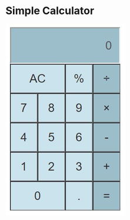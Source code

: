# Simple Calculator

![command](https://github.com/japneetbhatia/Calculator/blob/main/images/img.JPG) 
